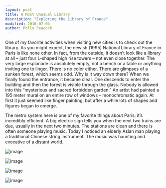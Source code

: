 ```yaml
---
layout: post
title: A Most Unusual Library
description: "Exploring the Library of France"
modified: 2016-07-03
author: Polly Peacock
---
```


One of my favorite activities when visiting new cities is to check out the library. As you might expect, the newish (1995) National Library of France in Paris is like none other. In fact, from the outside, it doesn’t look like a library at all – just four L-shaped high rise towers – not even close together. The very large esplanade is absolutely empty, not a bench or a table or anything inviting one to linger. There is no color either. There are glimpses of a sunken forest, which seems odd. Why is it way down there? When we finally found the entrance, it became clear. One descends to enter the building and then the forest is visible through the glass. Nobody is allowed into this “mysterious and sacred forbidden garden.” An artist had painted a 195 meter mural on an entire row of windows – monochromatic again. At first it just seemed like finger painting, but after a while lots of shapes and figures began to emerge. 

The metro system here is one of my favorite things about Paris; it’s incredibly efficient. A big electric sign tells you when the next two trains are due, usually in the next two minutes. The stations are clean and there is often someone playing music. Today I noticed an elderly Asian man playing a traditional Chinese string instrument. The music was haunting and evocative of a distant world.

![image](/ireland-france/images/703_1.jpg)

![image](/ireland-france/images/703_2.jpg)

![image](/ireland-france/images/703_3.jpg)

![image](/ireland-france/images/703_4.jpg)
